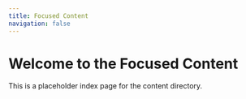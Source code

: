 ```yaml
---
title: Focused Content
navigation: false
---
```


# Welcome to the Focused Content

This is a placeholder index page for the content directory.